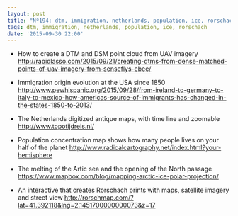 ```yaml
---
layout: post
title: "Nº194: dtm, immigration, netherlands, population, ice, rorschach"
tags: dtm, immigration, netherlands, population, ice, rorschach
date: '2015-09-30 22:00'
---
```



* How to create a DTM and DSM point cloud from UAV imagery
 http://rapidlasso.com/2015/09/21/creating-dtms-from-dense-matched-points-of-uav-imagery-from-senseflys-ebee/

* Immigration origin evolution at the USA since 1850
  http://www.pewhispanic.org/2015/09/28/from-ireland-to-germany-to-italy-to-mexico-how-americas-source-of-immigrants-has-changed-in-the-states-1850-to-2013/

* The Netherlands digitized antique maps, with time line and zoomable 
  http://www.topotijdreis.nl/

* Population concentration map shows how many people lives on your half of the planet
  http://www.radicalcartography.net/index.html?your-hemisphere

* The melting of the Artic sea and the opening of the North passage
  https://www.mapbox.com/blog/mapping-arctic-ice-polar-projection/

* An interactive that creates Rorschach prints with maps, satellite imagery and street view
  http://rorschmap.com/?lat=41.392118&lng=2.1451700000000073&z=17
